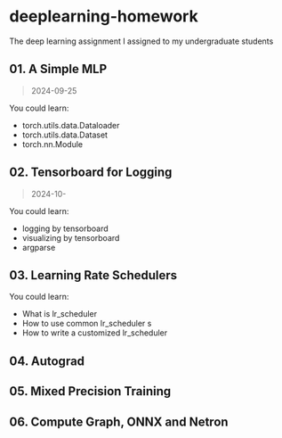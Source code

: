 # deeplearning-homework

The deep learning assignment I assigned to my undergraduate students

## 01. A Simple MLP

> 2024-09-25

You could learn:

* torch.utils.data.Dataloader
* torch.utils.data.Dataset
* torch.nn.Module

## 02. Tensorboard for Logging

> 2024-10-

You could learn:

* logging by tensorboard
* visualizing by tensorboard
* argparse

## 03. Learning Rate Schedulers

You could learn:

* What is lr_scheduler
* How to use common lr_scheduler s
* How to write a customized lr_scheduler

## 04. Autograd


## 05. Mixed Precision Training


## 06. Compute Graph, ONNX and Netron

